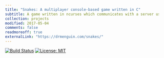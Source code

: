 ```yaml
---
title: "Snakes: A multiplayer console-based game written in C"
subtitle: A game written in ncurses which communicates with a server using Berkeley sockets.
collection: projects
modified: 2017-05-04
comments: false
readmoreoff: true
externalLink: "https://drmenguin.com/snakes/"
---
```

[![Build Status](https://travis-ci.org/drmenguin/snakes.svg?branch=master)](https://travis-ci.org/drmenguin/snakes)
[![License: MIT](https://img.shields.io/badge/License-MIT-blue.svg)](https://opensource.org/licenses/MIT)

